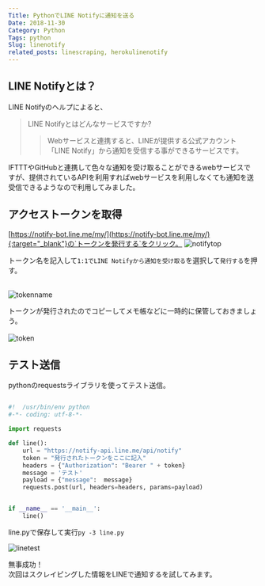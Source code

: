 ```yaml
---
Title: PythonでLINE Notifyに通知を送る
Date: 2018-11-30
Category: Python
Tags: python
Slug: linenotify
related_posts: linescraping, herokulinenotify
---
```

## LINE Notifyとは？

LINE Notifyのヘルプによると、  

>LINE Notifyとはどんなサービスですか?
>>Webサービスと連携すると、LINEが提供する公式アカウント「LINE Notify」から通知を受信する事ができるサービスです。

IFTTTやGitHubと連携して色々な通知を受け取ることができるwebサービスですが、提供されているAPIを利用すればwebサービスを利用しなくても通知を送受信できるようなので利用してみました。

## アクセストークンを取得

[https://notify-bot.line.me/my/](https://notify-bot.line.me/my/){:target="_blank"}の`トークンを発行する`をクリック。
![notifytop](../../../images/linenotify.jpg)

トークン名を記入して`1:1でLINE Notifyから通知を受け取る`を選択して`発行する`を押す。<br><br>

![tokenname](../../../images/linenotify2.jpg)

トークンが発行されたのでコピーしてメモ帳などに一時的に保管しておきましょう。<br><br>
![token](../../../images/linetoken.jpg)

## テスト送信

pythonのrequestsライブラリを使ってテスト送信。

```python

#!  /usr/bin/env python
#-*- coding: utf-8-*-

import requests

def line():
    url = "https://notify-api.line.me/api/notify"
    token = "発行されたトークンをここに記入"
    headers = {"Authorization": "Bearer " + token}
    message = 'テスト'
    payload = {"message":  message}
    requests.post(url, headers=headers, params=payload)


if __name__ == '__main__':
    line()

```

line.pyで保存して実行`py -3 line.py`<br>

![linetest](../../../images/linetest.jpg)

無事成功！  
次回はスクレイピングした情報をLINEで通知するを試してみます。